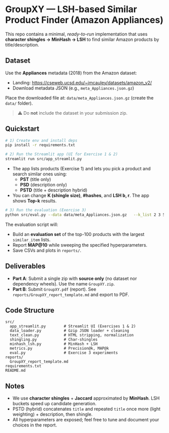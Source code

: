 # GroupXY — LSH-based Similar Product Finder (Amazon Appliances)

This repo contains a minimal, *ready-to-run* implementation that uses **character shingles → MinHash → LSH** to find similar Amazon products by title/description.

## Dataset
Use the **Appliances** metadata (2018) from the Amazon dataset:
- Landing: https://cseweb.ucsd.edu/~jmcauley/datasets/amazon_v2/
- Download metadata JSON (e.g., `meta_Appliances.json.gz`)

Place the downloaded file at: `data/meta_Appliances.json.gz` (create the `data/` folder).

> ⚠️ Do **not** include the dataset in your submission zip.

## Quickstart

```bash
# 1) Create env and install deps
pip install -r requirements.txt

# 2) Run the Streamlit app (UI for Exercise 1 & 2)
streamlit run src/app_streamlit.py
```

- The app lists products (Exercise 1) and lets you pick a product and search similar ones using:
  - **PST** (title only)
  - **PSD** (description only)
  - **PSTD** (title + description hybrid)
- You can change **K (shingle size)**, **#hashes**, and **LSH b, r**. The app shows **Top-k** results.

```bash
# 3) Run the evaluation (Exercise 3)
python src/eval.py --data data/meta_Appliances.json.gz   --k_list 2 3 5 7 10   --n_hash_list 10 20 50 100 150   --b_list 5 10 25 50   --r_list 2 5 10   --top_k 10   --eval_size 100
```

The evaluation script will:
- Build an **evaluation set** of the top-100 products with the largest `similar_item` lists.
- Report **MAP@10** while sweeping the specified hyperparameters.
- Save CSVs and plots in `reports/`.

## Deliverables
- **Part A**: Submit a single zip with **source only** (no dataset nor dependency wheels). Use the name `GroupXY.zip`.
- **Part B**: Submit `GroupXY.pdf` (report). See `reports/GroupXY_report_template.md` and export to PDF.

## Code Structure
```
src/
  app_streamlit.py        # Streamlit UI (Exercises 1 & 2)
  data_loader.py          # Gzip JSON loader + cleaning
  text_clean.py           # HTML stripping, normalization
  shingling.py            # Char-shingles
  minhash_lsh.py          # MinHash + LSH
  metrics.py              # Precision@k, MAP@k
  eval.py                 # Exercise 3 experiments
reports/
  GroupXY_report_template.md
requirements.txt
README.md
```

## Notes
- We use **character shingles** + **Jaccard** approximated by **MinHash**. LSH buckets speed up candidate generation.
- PSTD (hybrid) concatenates `title` and repeated `title` once more (light weighting) + description, then shingle.
- All hyperparameters are exposed; feel free to tune and document your choices in the report.
